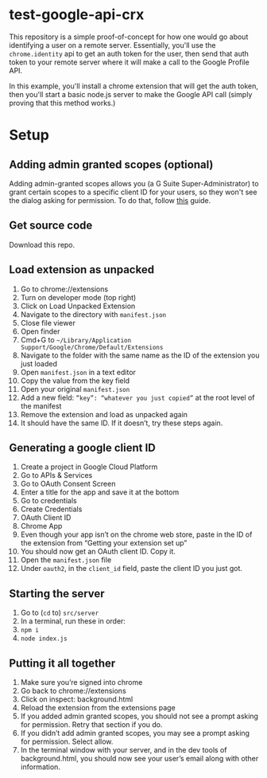 # test-google-api-crx

This repository is a simple proof-of-concept for how one would go about identifying a user on a remote server. Essentially, you'll use the `chrome.identity` api to get an auth token for the user, then send that auth token to your remote server where it will make a call to the Google Profile API.

In this example, you'll install a chrome extension that will get the auth token, then you'll start a basic node.js server to make the Google API call (simply proving that this method works.)  

# Setup

## Adding admin granted scopes (optional)

Adding admin-granted scopes allows you (a G Suite Super-Administrator) to grant certain scopes to a specific client ID for your users, so they won't see the dialog asking for permission. To do that, follow [this](/AddingAdminGrantedScopes.md) guide.

## Get source code

Download this repo.

## Load extension as unpacked

1. Go to chrome://extensions
2. Turn on developer mode (top right)
3. Click on Load Unpacked Extension
4. Navigate to the directory with `manifest.json`
5. Close file viewer
6. Open finder
7. Cmd+G to `~/Library/Application Support/Google/Chrome/Default/Extensions`
8. Navigate to the folder with the same name as the ID of the extension you just loaded
9. Open `manifest.json` in a text editor
10. Copy the value from the key field
11. Open your original `manifest.json`
12. Add a new field: `”key”: “whatever you just copied”` at the root level of the manifest
13. Remove the extension and load as unpacked again
14. It should have the same ID. If it doesn’t, try these steps again.

## Generating a google client ID

1. Create a project in Google Cloud Platform
2. Go to APIs & Services
3. Go to OAuth Consent Screen
4. Enter a title for the app and save it at the bottom
5. Go to credentials
6. Create Credentials
7. OAuth Client ID
8. Chrome App
9. Even though your app isn’t on the chrome web store, paste in the ID of the extension from “Getting your extension set up”
10. You should now get an OAuth client ID. Copy it.
11. Open the `manifest.json` file
12. Under `oauth2`, in the `client_id` field, paste the client ID you just got.

## Starting the server

1. Go to (`cd` to) `src/server`
2. In a terminal, run these in order:
3. `npm i`
4. `node index.js`

## Putting it all together

1. Make sure you’re signed into chrome
2. Go back to chrome://extensions
3. Click on inspect: background.html
4. Reload the extension from the extensions page
5. If you added admin granted scopes, you should not see a prompt asking for permission. Retry that section if you do.
6. If you didn’t add admin granted scopes, you may see a prompt asking for permission. Select allow.
7. In the terminal window with your server, and in the dev tools of background.html, you should now see your user’s email along with other information.
